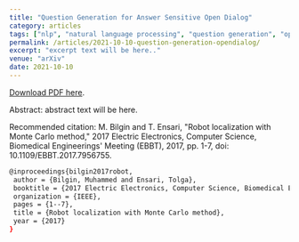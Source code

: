 ```yaml
---
title: "Question Generation for Answer Sensitive Open Dialog"
category: articles
tags: ["nlp", "natural language processing", "question generation", "open dialog", "answer sensitive"]
permalink: /articles/2021-10-10-question-generation-opendialog/
excerpt: "excerpt text will be here.."
venue: "arXiv"
date: 2021-10-10
---
```


<a href="https://mebilgin.com/papers/factor.pdf">Download PDF here</a>.

Abstract: abstract text will be here.

Recommended citation: M. Bilgin and T. Ensari, "Robot localization with Monte Carlo method," 2017 Electric Electronics, Computer Science, Biomedical Engineerings' Meeting (EBBT), 2017, pp. 1-7, doi: 10.1109/EBBT.2017.7956755.
<br>


```bash
@inproceedings{bilgin2017robot,
 author = {Bilgin, Muhammed and Ensari, Tolga},
 booktitle = {2017 Electric Electronics, Computer Science, Biomedical Engineerings Meeting (EBBT)},
 organization = {IEEE},
 pages = {1--7},
 title = {Robot localization with Monte Carlo method},
 year = {2017}
}
```
